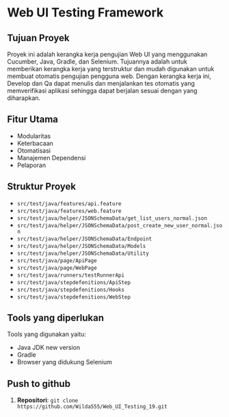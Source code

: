 # Web UI Testing Framework

## Tujuan Proyek

Proyek ini adalah kerangka kerja pengujian Web UI yang menggunakan Cucumber, Java, Gradle, dan Selenium. 
Tujuannya adalah untuk memberikan kerangka kerja yang terstruktur dan mudah digunakan untuk membuat otomatis pengujian 
pengguna web. Dengan kerangka kerja ini, Develop dan Qa dapat menulis dan menjalankan tes otomatis 
yang memverifikasi aplikasi sehingga dapat berjalan sesuai dengan yang diharapkan.

## Fitur Utama

- Modularitas
- Keterbacaan
- Otomatisasi
- Manajemen Dependensi
- Pelaporan

## Struktur Proyek

- `src/test/java/features/api.feature`
- `src/test/java/features/web.feature`
- `src/test/java/helper/JSONSchemaData/get_list_users_normal.json`
- `src/test/java/helper/JSONSchemaData/post_create_new_user_normal.json`
- `src/test/java/helper/JSONSchemaData/Endpoint`
- `src/test/java/helper/JSONSchemaData/Models`
- `src/test/java/helper/JSONSchemaData/Utility`
- `src/test/java/page/ApiPage`
- `src/test/java/page/WebPage`
- `src/test/java/runners/testRunnerApi`
- `src/test/java/stepdefenitions/ApiStep`
- `src/test/java/stepdefenitions/Hooks`
- `src/test/java/stepdefenitions/WebStep`

## Tools yang diperlukan

Tools yang digunakan yaitu:
- Java JDK new version 
- Gradle
- Browser yang didukung Selenium 

## Push to github

1. **Repositori**:
   `git clone https://github.com/Wilda555/Web_UI_Testing_19.git`
   
